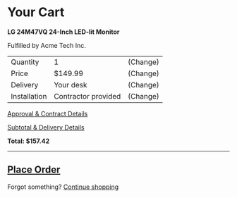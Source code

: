 # Your Cart

**LG 24M47VQ 24-Inch LED-lit Monitor**

Fulfilled by Acme Tech Inc.

|               |             |      |
| ------------- |-------------| -----|
| Quantity        | 1           | (Change)  |
| Price        | $149.99           | (Change)  |
| Delivery        | Your desk           | (Change)  |
| Installation        | Contractor provided           | (Change)  |

[Approval & Contract Details](#)

[Subtotal & Delivery Details](#)

**Total: $157.42**

---
[Place Order](#)
---

Forgot something? [Continue shopping](#)
